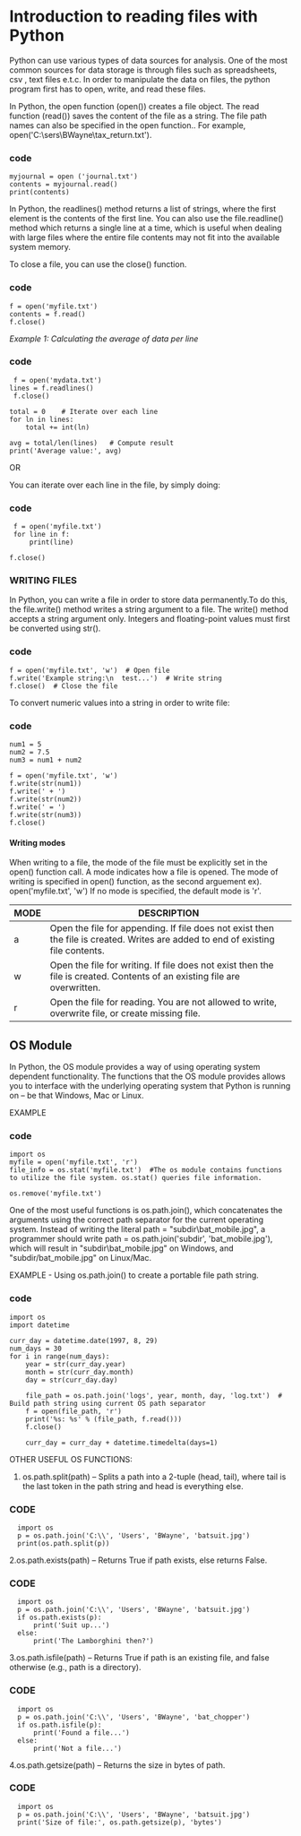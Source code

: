 
# Introduction to reading files with Python

Python can use various types of data sources for analysis. One of the most common sources for data storage is through files such as 
spreadsheets, csv , text files e.t.c. In order to manipulate the data on files, the python program first has to open, write, and read
these files.

In Python, the open function (open()) creates a file object. The read function (read()) saves the content of the file as a string.
The file path names can also be specified in the open function.. For example, open('C:\\sers\\BWayne\\tax_return.txt'). 
### code 
    myjournal = open ('journal.txt')
    contents = myjournal.read()
    print(contents)
    
In Python, the readlines() method returns a list of strings, where the first element is the contents of the first line. You can also use the file.readline() method which returns a single line at a time, which is useful when dealing with large files where the entire file contents may not fit into the available system memory. 

 To close a file, you can use the close() function.
### code
    f = open('myfile.txt') 
    contents = f.read()  
    f.close() 

 *Example 1: Calculating the average of data per line*
### code
     f = open('mydata.txt')
    lines = f.readlines()
     f.close()

    total = 0    # Iterate over each line
    for ln in lines:
        total += int(ln)

    avg = total/len(lines)   # Compute result
    print('Average value:', avg)
    
 OR 
 
 You can iterate over each line in the file, by simply doing:
 ### code
     f = open('myfile.txt')
     for line in f:
         print(line)

    f.close()
    
### WRITING FILES
In Python, you can write a file in order to store data permanently.To do this, the file.write() method writes a string argument to a file. The write() method accepts a string argument only. Integers and floating-point values must first be converted using str(). 

### code
    f = open('myfile.txt', 'w')  # Open file
    f.write('Example string:\n  test...')  # Write string
    f.close()  # Close the file

To convert numeric values into a string in order to write file:
### code
    num1 = 5
    num2 = 7.5
    num3 = num1 + num2

    f = open('myfile.txt', 'w')
    f.write(str(num1))
    f.write(' + ')
    f.write(str(num2))
    f.write(' = ')
    f.write(str(num3))
    f.close()
#### Writing modes

When writing to a file, the mode of the file must be explicitly set in the open() function call. A mode indicates how a file is opened.
The mode of writing is specified in open() function, as the second arguement ex). open('myfile.txt', 'w')
If no mode is specified, the default mode is 'r'.

| MODE   | DESCRIPTION |
| ------------- | ------------- |
| a  |Open the file for appending. If file does not exist then the file is created. Writes are added to end of existing file contents. |
| w  |Open the file for writing. If file does not exist then the file is created. Contents of an existing file are overwritten.|
| r  | Open the file for reading. You are not allowed to write, overwrite file, or create missing file.|

## OS Module
In Python, the OS module provides a way of using operating system dependent functionality. The functions that the OS module provides allows you to interface with the underlying operating system that Python is running on – be that Windows, Mac or Linux. 

EXAMPLE
### code
    import os
    myfile = open('myfile.txt', 'r')
    file_info = os.stat('myfile.txt')  #The os module contains functions to utilize the file system. os.stat() queries file information.

    os.remove('myfile.txt')

One of the most useful functions is os.path.join(), which concatenates the arguments using the correct path separator for the current operating system. Instead of writing the literal path = "subdir\\bat_mobile.jpg", a programmer should write path = os.path.join('subdir', 'bat_mobile.jpg'), which will result in "subdir\\bat_mobile.jpg" on Windows, and "subdir/bat_mobile.jpg" on Linux/Mac. 

EXAMPLE - Using os.path.join() to create a portable file path string.
### code
    import os
    import datetime

    curr_day = datetime.date(1997, 8, 29)
    num_days = 30
    for i in range(num_days):
        year = str(curr_day.year)
        month = str(curr_day.month)
        day = str(curr_day.day)

        file_path = os.path.join('logs', year, month, day, 'log.txt')  # Build path string using current OS path separator
        f = open(file_path, 'r')
        print('%s: %s' % (file_path, f.read()))
        f.close()

        curr_day = curr_day + datetime.timedelta(days=1)
        
  OTHER USEFUL OS FUNCTIONS: 
  1. os.path.split(path) – Splits a path into a 2-tuple (head, tail), where tail is the last token in the path string and head is everything else. 
  ### CODE
      import os
      p = os.path.join('C:\\', 'Users', 'BWayne', 'batsuit.jpg')
      print(os.path.split(p))
  2.os.path.exists(path) – Returns True if path exists, else returns False.
  ### CODE
      import os
      p = os.path.join('C:\\', 'Users', 'BWayne', 'batsuit.jpg')
      if os.path.exists(p):
          print('Suit up...')
      else:
          print('The Lamborghini then?')
  3.os.path.isfile(path) – Returns True if path is an existing file, and false otherwise (e.g., path is a directory). 
  ### CODE
      import os
      p = os.path.join('C:\\', 'Users', 'BWayne', 'bat_chopper')
      if os.path.isfile(p):
          print('Found a file...')
      else:
          print('Not a file...')
  4.os.path.getsize(path) – Returns the size in bytes of path.
  ### CODE
      import os
      p = os.path.join('C:\\', 'Users', 'BWayne', 'batsuit.jpg')
      print('Size of file:', os.path.getsize(p), 'bytes')
